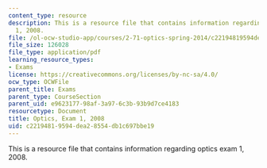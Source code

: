 ```yaml
---
content_type: resource
description: This is a resource file that contains information regarding optics exam
  1, 2008.
file: /ol-ocw-studio-app/courses/2-71-optics-spring-2014/c22194819594dea28554db1c697bbe19_MIT2_71S14_s08_quiz1.pdf
file_size: 126028
file_type: application/pdf
learning_resource_types:
- Exams
license: https://creativecommons.org/licenses/by-nc-sa/4.0/
ocw_type: OCWFile
parent_title: Exams
parent_type: CourseSection
parent_uid: e9623177-98af-3a97-6c3b-93b9d7ce4183
resourcetype: Document
title: Optics, Exam 1, 2008
uid: c2219481-9594-dea2-8554-db1c697bbe19
---
```

This is a resource file that contains information regarding optics exam 1, 2008.